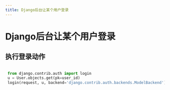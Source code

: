 ```yaml
---
title: Django后台让某个用户登录
---
```


# Django后台让某个用户登录

## 执行登录动作

```python
 
 from django.contrib.auth import login
 u = User.objects.get(pk=user_id)
 login(request, u, backend='django.contrib.auth.backends.ModelBackend')
```


